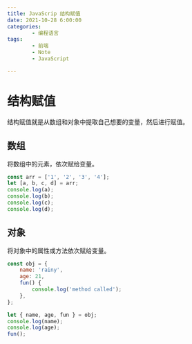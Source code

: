 ```yaml
---
title: JavaScrip 结构赋值
date: 2021-10-28 6:00:00
categories:
        - 编程语言
tags:
        - 前端
        - Note
        - JavaScript

---
```


# 结构赋值

结构赋值就是从数组和对象中提取自己想要的变量，然后进行赋值。

## 数组

将数组中的元素，依次赋给变量。

```js
const arr = ['1', '2', '3', '4'];
let [a, b, c, d] = arr;
console.log(a);
console.log(b);
console.log(c);
console.log(d);

```

## 对象

将对象中的属性或方法依次赋给变量。

```js
const obj = {
	name: 'rainy',
	age: 21,
	fun() {
		console.log('method called');
	},
};

let { name, age, fun } = obj;
console.log(name);
console.log(age);
fun();

```

